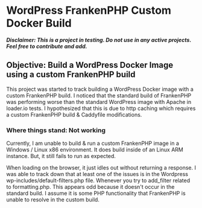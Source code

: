 # WordPress FrankenPHP Custom Docker Build

**_Disclaimer: This is a project in testing. Do not use in any active projects. Feel free to contribute and add._**

## Objective: Build a WordPress Docker Image using a custom FrankenPHP build

This project was started to track building a WordPress Docker image with a custom FrankenPHP build. I noticed that the standard build of FrankenPHP was performing worse than the standard WordPress image with Apache in loader.io tests. I hypothesized that this is due to http caching which requires a custom FrankenPHP build & Caddyfile modifications.

### Where things stand: Not working

Currently, I am unable to build & run a custom FrankenPHP image in a Windows / Linux x86 environment. It does build inside of an Linux ARM instance. But, it still fails to run as expected.

When loading on the browser, it just idles out without returning a response. I was able to track down that at least one of the issues is in the Wordpress wp-includes/default-filters.php file. Whenever you try to add_filter related to formatting.php. This appears odd because it doesn't occur in the standard build. I assume it is some PHP functionality that FrankenPHP is unable to resolve in the custom build.
